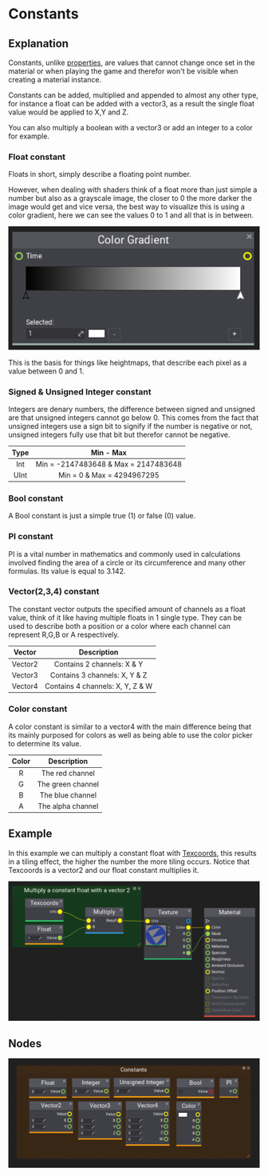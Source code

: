 # Constants

## Explanation

Constants, unlike [properties](..\..\material-properties\index.md), are values that cannot change once set in the material or when playing the game and therefor won't be visible when creating a material instance.

Constants can be added, multiplied and appended to almost any other type, for instance a float can be added with a vector3, as a result the single float value would be applied to X,Y and Z.

You can also multiply a boolean with a vector3 or add an integer to a color for example.

### **Float constant**

Floats in short, simply describe a floating point number.

However, when dealing with shaders think of a float more than just simple a number but also as a grayscale image, the closer to 0 the more darker the image would get and vice versa, the best way to visualize this is using a color gradient, here we can see the values 0 to 1 and all that is in between. 

![example](../media/examples/constant-gradient-example.png)

This is the basis for things like heightmaps, that describe each pixel as a value between 0 and 1.


### **Signed & Unsigned Integer constant**

Integers are denary numbers, the difference between signed and unsigned are that unsigned integers cannot go below 0. This comes from the fact that unsigned integers use a sign bit to signify if the number is negative or not, unsigned integers fully use that bit but therefor cannot be negative.

|  Type    |                Min - Max              |
| :------: | :-----------------------------------: |
|  Int     | Min = -2147483648 & Max = 2147483648  |
|  UInt    | Min = 0 & Max = 4294967295            |

### **Bool constant**

A Bool constant is just a simple true (1) or false (0) value.

### **PI constant**

PI is a vital number in mathematics and commonly used in calculations involved finding the area of a circle or its circumference and many other formulas. Its value is equal to 3.142.

### **Vector(2,3,4) constant**

The constant vector outputs the specified amount of channels as a float value, think of it like having multiple floats in 1 single type. They can be used to describe both a position or a color where each channel can represent R,G,B or A respectively.

|    Vector      |           Description             |
| :------------: | :-------------------------------: |
|    Vector2     | Contains 2 channels: X & Y        |
|    Vector3     | Contains 3 channels: X, Y & Z     |
|    Vector4     | Contains 4 channels: X, Y, Z & W  |


### **Color constant**

A color constant is similar to a vector4 with the main difference being that its mainly purposed for colors as well as being able to use the color picker to determine its value.

|  Color |     Description     |
| :----: | :-----------------: |
|  R     |  The red channel    |
|  G     |  The green channel  |
|  B     |  The blue channel   |
|  A     |  The alpha channel  |

## Example

In this example we can multiply a constant float with [Texcoords](textures.md), this results in a tiling effect, the higher the number the more tiling occurs. Notice that Texcoords is a vector2 and our float constant multiplies it.

![example](../media/examples/constant-example.png)

## Nodes

![nodes](../media/nodes/constant-nodes.png)
